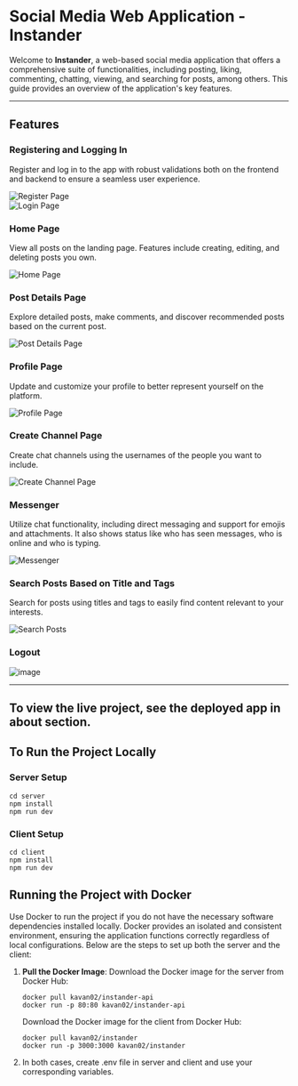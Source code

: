 # Social Media Web Application - **Instander**

Welcome to **Instander**, a web-based social media application that offers a comprehensive suite of functionalities, including posting, liking, commenting, chatting, viewing, and searching for posts, among others. This guide provides an overview of the application's key features.

---

## Features

### Registering and Logging In
Register and log in to the app with robust validations both on the frontend and backend to ensure a seamless user experience.

![Register Page](https://github.com/KavanBuch/Social-Media-Web-Application/assets/75678658/9617f3b9-10ec-45d4-8ba1-9c4d7eedec40)
<br>
![Login Page](https://github.com/KavanBuch/Social-Media-Web-Application/assets/75678658/af7928bc-b6c1-4df0-8a1d-53573e804444)

### Home Page
View all posts on the landing page. Features include creating, editing, and deleting posts you own.

![Home Page](https://github.com/KavanBuch/Social-Media-Web-Application/assets/75678658/1c625419-b6e9-4d34-853b-e9bef31a6360)
<br>

### Post Details Page
Explore detailed posts, make comments, and discover recommended posts based on the current post.

![Post Details Page](https://github.com/KavanBuch/Social-Media-Web-Application/assets/75678658/b73348e9-2e64-42ff-8e63-f9039a43f0d2)
<br>

### Profile Page
Update and customize your profile to better represent yourself on the platform.

![Profile Page](https://github.com/KavanBuch/Social-Media-Web-Application/assets/75678658/4cf9cbe2-0c0e-4c3a-abc6-445ec5bc753e)
<br>

### Create Channel Page
Create chat channels using the usernames of the people you want to include.

![Create Channel Page](https://github.com/KavanBuch/Social-Media-Web-Application/assets/75678658/99486145-9116-49d2-af20-7487f56e4a97)
<br>

### Messenger
Utilize chat functionality, including direct messaging and support for emojis and attachments. It also shows status like who has seen messages, who is online and who is typing.

![Messenger](https://github.com/KavanBuch/Social-Media-Web-Application/assets/75678658/c8d41074-0c8f-46f0-8446-cbb0edae01dd)
<br>

### Search Posts Based on Title and Tags
Search for posts using titles and tags to easily find content relevant to your interests.

![Search Posts](https://github.com/KavanBuch/Social-Media-Web-Application/assets/75678658/d61b0eb7-0e84-461d-95bc-b72d2e82b0dd)

### Logout

![image](https://github.com/KavanBuch/Social-Media-Web-Application/assets/75678658/8d3f2c63-b284-4f97-a119-c694050c7331)



---

## To view the live project, see the deployed app in about section.

## To Run the Project Locally

### Server Setup
```
cd server
npm install
npm run dev
```

### Client Setup
```
cd client
npm install
npm run dev
```

## Running the Project with Docker

Use Docker to run the project if you do not have the necessary software dependencies installed locally. Docker provides an isolated and consistent environment, ensuring the application functions correctly regardless of local configurations. Below are the steps to set up both the server and the client:

1. **Pull the Docker Image**:
   Download the Docker image for the server from Docker Hub:
   ```
   docker pull kavan02/instander-api
   docker run -p 80:80 kavan02/instander-api
   ```
   Download the Docker image for the client from Docker Hub:
   ```
   docker pull kavan02/instander
   docker run -p 3000:3000 kavan02/instander
   ```
2. In both cases, create .env file in server and client and use your corresponding variables.
